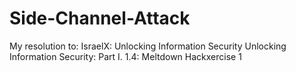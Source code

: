 # Side-Channel-Attack
My resolution to:
IsraelX: Unlocking Information Security Unlocking Information Security: Part Ⅰ. 1.4: Meltdown  Hackxercise 1

